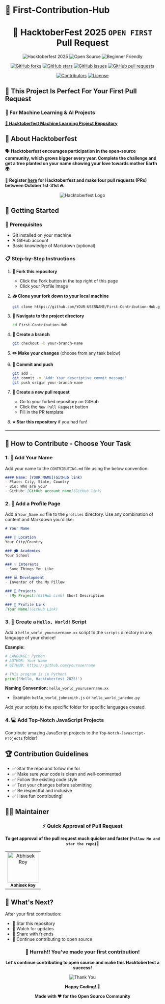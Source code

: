 # 🎃 First-Contribution-Hub

<div align="center">

# 🚀 HacktoberFest 2025 `OPEN FIRST` Pull Request

![Hacktoberfest 2025](https://img.shields.io/badge/Hacktoberfest-2025-orange.svg?style=for-the-badge&logo=hacktoberfest&logoColor=white)
![Open Source](https://img.shields.io/badge/Open%20Source-❤️-red.svg?style=for-the-badge)
![Beginner Friendly](https://img.shields.io/badge/Beginner-Friendly-green.svg?style=for-the-badge)

[![GitHub forks](https://img.shields.io/github/forks/abhisek247767/First-Contribution-Hub?style=for-the-badge&logo=github)](https://github.com/abhisek247767/First-Contribution-Hub/network)
[![GitHub stars](https://img.shields.io/github/stars/abhisek247767/First-Contribution-Hub?style=for-the-badge&logo=github)](https://github.com/abhisek247767/First-Contribution-Hub/stargazers)
[![GitHub issues](https://img.shields.io/github/issues/abhisek247767/First-Contribution-Hub?style=for-the-badge&logo=github)](https://github.com/abhisek247767/First-Contribution-Hub/issues)
[![GitHub pull requests](https://img.shields.io/github/issues-pr/abhisek247767/First-Contribution-Hub?style=for-the-badge&logo=github)](https://github.com/abhisek247767/First-Contribution-Hub/pulls)

[![Contributors](https://img.shields.io/github/contributors/abhisek247767/First-Contribution-Hub?style=for-the-badge&logo=github)](https://github.com/abhisek247767/First-Contribution-Hub/graphs/contributors)
[![License](https://img.shields.io/github/license/abhisek247767/First-Contribution-Hub?style=for-the-badge)](https://github.com/abhisek247767/First-Contribution-Hub/blob/master/LICENSE)

</div>


## 🌟 **This Project Is Perfect For Your First Pull Request**

### 🤖 For Machine Learning & AI Projects
**[🔗 Hacktoberfest Machine Learning Project Repository](https://github.com/abhisek247767/AI-ML-DL-Hacktoberfest2024-WB)**



## 📢 **About Hacktoberfest**

🗣 **Hacktoberfest encourages participation in the open-source community, which grows bigger every year. Complete the challenge and get a tree planted on your name showing your love towards mother Earth 🌍**

📢 **Register [here](https://hacktoberfest.digitalocean.com) for Hacktoberfest and make four pull requests (PRs) between October 1st-31st 🔥.**

<div align="center">

![Hacktoberfest Logo](https://hacktoberfest.digitalocean.com/_nuxt/img/logo-hacktoberfest-full.f42e3b1.svg)

</div>



## 🚀 **Getting Started**

### 🔧 **Prerequisites**
- Git installed on your machine
- A GitHub account
- Basic knowledge of Markdown (optional)

### 📋 **Step-by-Step Instructions**

1. **🍴 Fork this repository**
   - Click the Fork button in the top right of this page
   - Click your Profile Image

2. **📥 Clone your fork down to your local machine**
   ```bash
   git clone https://github.com/YOUR-USERNAME/First-Contribution-Hub.git
   ```

3. **📁 Navigate to the project directory**
   ```bash
   cd First-Contribution-Hub
   ```

4. **🌿 Create a branch**
   ```bash
   git checkout -b your-branch-name
   ```

5. **✏️ Make your changes** (choose from any task below)

6. **💾 Commit and push**
   ```bash
   git add .
   git commit -m 'Add: Your descriptive commit message'
   git push origin your-branch-name
   ```

7. **🔄 Create a new pull request**
   - Go to your forked repository on GitHub
   - Click the `New Pull Request` button
   - Fill in the PR template

8. **⭐ Star this repository** if you had fun!

---

## 🎯 **How to Contribute - Choose Your Task**

### 1. 📝 **Add Your Name**

Add your name to the `CONTRIBUTING.md` file using the below convention:

```markdown
#### Name: [YOUR NAME](GitHub link)
- Place: City, State, Country
- Bio: Who are you?
- GitHub: [GitHub account name](GitHub link)
```

### 2. 👤 **Add a Profile Page**

Add a `Your_Name.md` file to the `profiles` directory. Use any combination of content and Markdown you'd like:

```markdown
# Your Name

### 📍 Location
Your City/Country

### 🎓 Academics
Your School

### 💡 Interests
- Some Things You Like

### 💻 Development
- Inventor of the My Pillow

### 🚀 Projects
- [My Project](GitHub Link) Short Description

### 🔗 Profile Link
[Your Name](GitHub Link)
```

### 3. 👋 **Create a `Hello, World!` Script**

Add a `hello_world_yourusername.xx` script to the `scripts` directory in any language of your choice!

**Example:**
```python
# LANGUAGE: Python
# AUTHOR: Your Name
# GITHUB: https://github.com/yourusername

# This program is in Python!
print('Hello, Hacktoberfest 2025!')
```

**Naming Convention:** `hello_world_yourusername.xx`
- Example: `hello_world_johnsmith.js` or `hello_world_janedoe.py`

Add your scripts to the specific folder for specific languages created.

### 4. 💻 **Add Top-Notch JavaScript Projects**

Contribute amazing JavaScript projects to the `Top-Notch-Javascript-Projects` folder!


## 🏆 **Contribution Guidelines**
- ✅ Star the repo and follow me for 
- ✅ Make sure your code is clean and well-commented
- ✅ Follow the existing code style
- ✅ Test your changes before submitting
- ✅ Be respectful and inclusive
- ✅ Have fun contributing!





## 👨‍💻 **Maintainer**

<div align="center">

### ⚡ **Quick Approval of Pull Request**
**To get approval of the pull request much quicker and faster (`Follow Me and star the repo`)🚀**

<table>
<tr>
<td align="center">
<a href="https://github.com/abhisek247767">
<img src="https://avatars.githubusercontent.com/abhisek247767?size=100" width="100px;" alt="Abhisek Roy"/>
<br />
<sub><b>Abhisek Roy</b></sub>
</a>
<br />

</td>
</tr>
</table>

</div>


## 🎊 **What's Next?**

After your first contribution:
- 🌟 Star this repository
- 👀 Watch for updates
- 🔄 Share with friends
- 🎯 Continue contributing to open source


<div align="center">

### 🎉 **Hurrah!! You've made your first contribution!**
**Let's continue contributing to open source and make this Hacktoberfest a success!**

![Thank You](https://img.shields.io/badge/Thank%20You-For%20Contributing-brightgreen.svg?style=for-the-badge)

**Happy Coding! 🚀**

</div>



<div align="center">

**Made with ❤️ for the Open Source Community**

</div>
